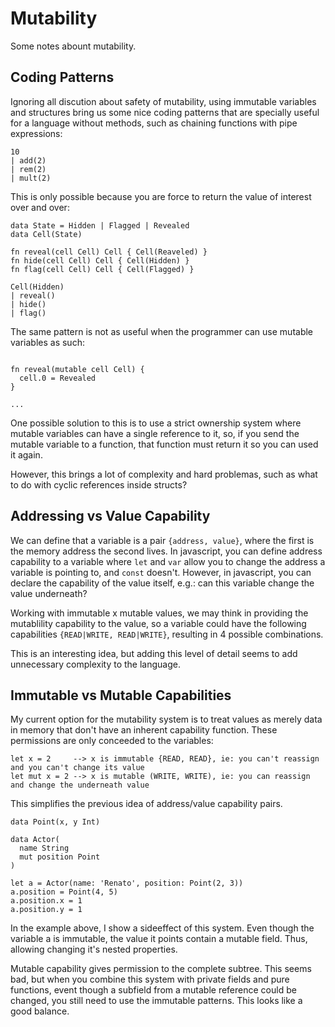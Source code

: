 # Mutability

Some notes abount mutability.

## Coding Patterns

Ignoring all discution about safety of mutability, using immutable variables and structures bring us some nice coding patterns that are specially useful for a language without methods, such as chaining functions with pipe expressions:

```
10
| add(2)
| rem(2)
| mult(2)
```

This is only possible because you are force to return the value of interest over and over:

```
data State = Hidden | Flagged | Revealed
data Cell(State)

fn reveal(cell Cell) Cell { Cell(Reaveled) }
fn hide(cell Cell) Cell { Cell(Hidden) }
fn flag(cell Cell) Cell { Cell(Flagged) }

Cell(Hidden)
| reveal()
| hide()
| flag()
```

The same pattern is not as useful when the programmer can use mutable variables as such:

```

fn reveal(mutable cell Cell) {
  cell.0 = Revealed
}

...
```

One possible solution to this is to use a strict ownership system where mutable variables can have a single reference to it, so, if you send the mutable variable to a function, that function must return it so you can used it again.

However, this brings a lot of complexity and hard problemas, such as what to do with cyclic references inside structs?


## Addressing vs Value Capability

We can define that a variable is a pair `{address, value}`, where the first is the memory address the second lives. In javascript, you can define address capability to a variable where `let` and `var` allow you to change the address a variable is pointing to, and `const` doesn't. However, in javascript, you can declare the capability of the value itself, e.g.: can this variable change the value underneath?

Working with immutable x mutable values, we may think in providing the mutablility capability to the value, so a variable could have the following capabilities `{READ|WRITE, READ|WRITE}`, resulting in 4 possible combinations. 

This is an interesting idea, but adding this level of detail seems to add unnecessary complexity to the language.


## Immutable vs Mutable Capabilities

My current option for the mutability system is to treat values as merely data in memory that don't have an inherent capability function. These permissions are only conceeded to the variables:

```
let x = 2     --> x is immutable {READ, READ}, ie: you can't reassign and you can't change its value
let mut x = 2 --> x is mutable (WRITE, WRITE), ie: you can reassign and change the underneath value
```

This simplifies the previous idea of address/value capability pairs.

```
data Point(x, y Int)

data Actor(
  name String
  mut position Point
)

let a = Actor(name: 'Renato', position: Point(2, 3))
a.position = Point(4, 5)
a.position.x = 1
a.position.y = 1
```

In the example above, I show a sideeffect of this system. Even though the variable a is immutable, the value it points contain a mutable field. Thus, allowing changing it's nested properties.

Mutable capability gives permission to the complete subtree. This seems bad, but when you combine this system with private fields and pure functions, event though a subfield from a mutable reference could be changed, you still need to use the immutable patterns. This looks like a good balance.